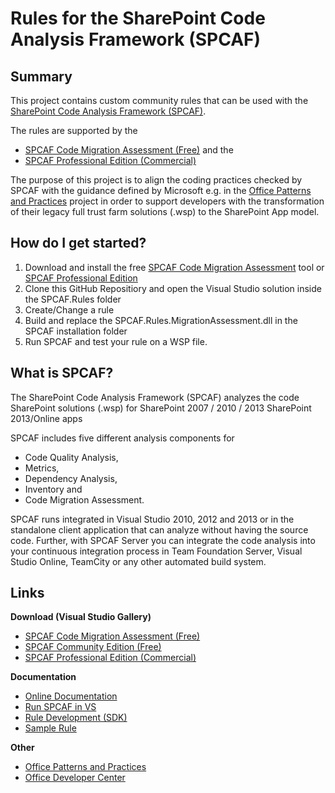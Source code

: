 Rules for the SharePoint Code Analysis Framework (SPCAF)
===============================================================

Summary
-------
This project contains custom community rules that can be used with the [SharePoint Code Analysis Framework (SPCAF)](http://www.spcaf.com). 

The rules are supported by the 

- [SPCAF Code Migration Assessment (Free)](http://url.spcaf.com/spcafma) and the 
- [SPCAF Professional Edition (Commercial)](http://url.spcaf.com/spcafpro)

The purpose of this project is to align the coding practices checked by SPCAF with the guidance defined by Microsoft e.g. in the [Office Patterns and Practices](https://github.com/OfficeDev/PnP) project in order to support developers with the transformation of their legacy full trust farm solutions (.wsp) to the SharePoint App model.

How do I get started?
---------------------

1. Download and install the free [SPCAF Code Migration Assessment](http://url.spcaf.com/spcafma) tool or [SPCAF Professional Edition](http://url.spcaf.com/spcafpro)
2. Clone this GitHub Repositiory and open the Visual Studio solution inside the SPCAF.Rules folder
3. Create/Change a rule
4. Build and replace the SPCAF.Rules.MigrationAssessment.dll in the SPCAF installation folder
5. Run SPCAF and test your rule on a WSP file.
                                     
What is SPCAF?
--------------
The SharePoint Code Analysis Framework (SPCAF) analyzes the code SharePoint solutions (.wsp) for SharePoint 2007 / 2010 / 2013
SharePoint 2013/Online apps

SPCAF includes five different analysis components for 

* Code Quality Analysis, 
* Metrics, 
* Dependency Analysis, 
* Inventory and 
* Code Migration Assessment.
 
SPCAF runs integrated in Visual Studio 2010, 2012 and 2013 or in the standalone client application that can analyze without having the source code.
Further, with SPCAF Server you can integrate the code analysis into your continuous integration process in Team Foundation Server, Visual Studio Online, TeamCity or any other automated build system. 

Links
-----
**Download (Visual Studio Gallery)**

- [SPCAF Code Migration Assessment (Free)](http://url.spcaf.com/spcafma) 
- [SPCAF Community Edition (Free)](http://url.spcaf.com/spcopce)
- [SPCAF Professional Edition (Commercial)](http://url.spcaf.com/spcafpro)

**Documentation**

- [Online Documentation](http://docs.spcaf.com)
- [Run SPCAF in VS](http://url.spcaf.com/vsintegration)
- [Rule Development (SDK)](http://url.spcaf.com/sdk)
- [Sample Rule](http://url.spcaf.com/admin/)

**Other**

- [Office Patterns and Practices](https://github.com/OfficeDev/PnP)
- [Office Developer Center](http://dev.office.com/transform)
